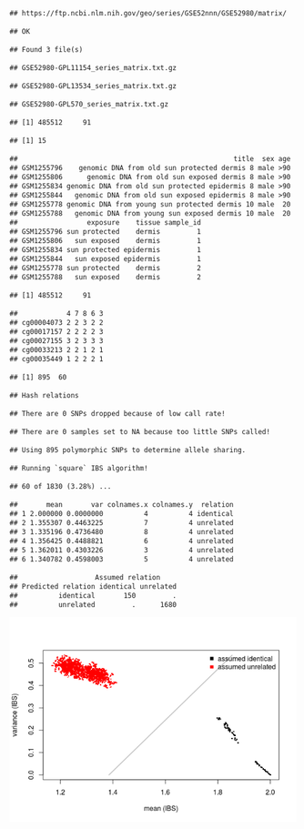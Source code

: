     ## https://ftp.ncbi.nlm.nih.gov/geo/series/GSE52nnn/GSE52980/matrix/

    ## OK

    ## Found 3 file(s)

    ## GSE52980-GPL11154_series_matrix.txt.gz

    ## GSE52980-GPL13534_series_matrix.txt.gz

    ## GSE52980-GPL570_series_matrix.txt.gz

    ## [1] 485512     91

    ## [1] 15

    ##                                                     title  sex age
    ## GSM1255796    genomic DNA from old sun protected dermis 8 male >90
    ## GSM1255806      genomic DNA from old sun exposed dermis 8 male >90
    ## GSM1255834 genomic DNA from old sun protected epidermis 8 male >90
    ## GSM1255844   genomic DNA from old sun exposed epidermis 8 male >90
    ## GSM1255778 genomic DNA from young sun protected dermis 10 male  20
    ## GSM1255788   genomic DNA from young sun exposed dermis 10 male  20
    ##                 exposure    tissue sample_id
    ## GSM1255796 sun protected    dermis         1
    ## GSM1255806   sun exposed    dermis         1
    ## GSM1255834 sun protected epidermis         1
    ## GSM1255844   sun exposed epidermis         1
    ## GSM1255778 sun protected    dermis         2
    ## GSM1255788   sun exposed    dermis         2

    ## [1] 485512     91

    ##            4 7 8 6 3
    ## cg00004073 2 2 3 2 2
    ## cg00017157 2 2 2 2 3
    ## cg00027155 3 2 3 3 3
    ## cg00033213 2 2 1 2 1
    ## cg00035449 1 2 2 2 1

    ## [1] 895  60

    ## Hash relations

    ## There are 0 SNPs dropped because of low call rate!

    ## There are 0 samples set to NA because too little SNPs called!

    ## Using 895 polymorphic SNPs to determine allele sharing.

    ## Running `square` IBS algorithm!

    ## 60 of 1830 (3.28%) ...

    ##       mean       var colnames.x colnames.y  relation
    ## 1 2.000000 0.0000000          4          4 identical
    ## 2 1.355307 0.4463225          7          4 unrelated
    ## 3 1.335196 0.4736480          8          4 unrelated
    ## 4 1.356425 0.4488821          6          4 unrelated
    ## 5 1.362011 0.4303226          3          4 unrelated
    ## 6 1.340782 0.4598003          5          4 unrelated

    ##                   Assumed relation
    ## Predicted relation identical unrelated
    ##          identical       150         .
    ##          unrelated         .      1680

![](GSE52980_files/figure-markdown_github/extractgenotypes-1.png)
